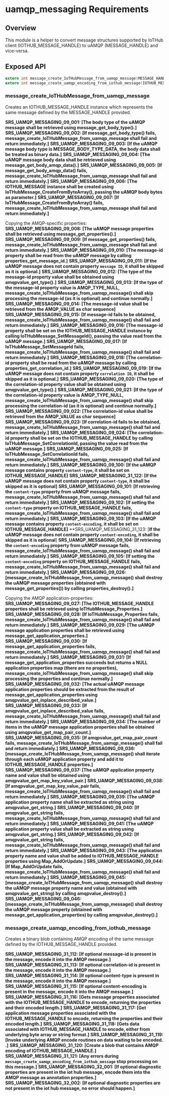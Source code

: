# uamqp_messaging Requirements


## Overview

This module is a helper to convert message structures supported by IoTHub client (IOTHUB_MESSAGE_HANDLE) to uAMQP (MESSAGE_HANDLE) and vice-versa. 

## Exposed API

```c
extern int message_create_IoTHubMessage_from_uamqp_message(MESSAGE_HANDLE uamqp_message, IOTHUB_MESSAGE_HANDLE* iothubclient_message);
extern int message_create_uamqp_encoding_from_iothub_message(IOTHUB_MESSAGE_HANDLE message_handle, BINARY_DATA* body_binary_data);
```


### message_create_IoTHubMessage_from_uamqp_message

Creates an IOTHUB_MESSAGE_HANDLE instance which represents the same message defined by the MESSAGE_HANDLE provided.

**SRS_UAMQP_MESSAGING_09_001: [**The body type of the uAMQP message shall be retrieved using message_get_body_type().**]**
**SRS_UAMQP_MESSAGING_09_002: [**If message_get_body_type() fails, message_create_IoTHubMessage_from_uamqp_message shall fail and return immediately.**]**
**SRS_UAMQP_MESSAGING_09_003: [**If the uAMQP message body type is MESSAGE_BODY_TYPE_DATA, the body data shall be treated as binary data.**]**
**SRS_UAMQP_MESSAGING_09_004: [**The uAMQP message body data shall be retrieved using message_get_body_amqp_data().**]**
**SRS_UAMQP_MESSAGING_09_005: [**If message_get_body_amqp_data() fails, message_create_IoTHubMessage_from_uamqp_message shall fail and return immediately.**]**
**SRS_UAMQP_MESSAGING_09_006: [**The IOTHUB_MESSAGE instance shall be created using IoTHubMessage_CreateFromByteArray(), passing the uAMQP body bytes as parameter.**]**
**SRS_UAMQP_MESSAGING_09_007: [**If IoTHubMessage_CreateFromByteArray() fails, message_create_IoTHubMessage_from_uamqp_message shall fail and return immediately.**]**

Copying the AMQP-specific properties:
**SRS_UAMQP_MESSAGING_09_008: [**The uAMQP message properties shall be retrieved using message_get_properties().**]**
**SRS_UAMQP_MESSAGING_09_009: [**If message_get_properties() fails, message_create_IoTHubMessage_from_uamqp_message shall fail and return immediately.**]**
**SRS_UAMQP_MESSAGING_09_010: [**The message-id property shall be read from the uAMQP message by calling properties_get_message_id.**]**
**SRS_UAMQP_MESSAGING_09_011: [**If the uAMQP message does not contain property `message ID`, it shall be skipped as it is optional.**]**
**SRS_UAMQP_MESSAGING_09_012: [**The type of the message-id property value shall be obtained using amqpvalue_get_type().**]**
**SRS_UAMQP_MESSAGING_09_013: [**If the type of the message-id property value is AMQP_TYPE_NULL, message_create_IoTHubMessage_from_uamqp_message() shall skip processing the message-id (as it is optional) and continue normally.**]**
**SRS_UAMQP_MESSAGING_09_014: [**The message-id value shall be retrieved from the AMQP_VALUE as char sequence**]**
**SRS_UAMQP_MESSAGING_09_015: [**If message-id fails to be obtained, message_create_IoTHubMessage_from_uamqp_message() shall fail and return immediately.**]**
**SRS_UAMQP_MESSAGING_09_016: [**The message-id property shall be set on the IOTHUB_MESSAGE_HANDLE instance by calling IoTHubMessage_SetMessageId(), passing the value read from the uAMQP message.**]**
**SRS_UAMQP_MESSAGING_09_017: [**If IoTHubMessage_SetMessageId fails, message_create_IoTHubMessage_from_uamqp_message() shall fail and return immediately.**]**
**SRS_UAMQP_MESSAGING_09_018: [**The correlation-id property shall be read from the uAMQP message by calling properties_get_correlation_id.**]**
**SRS_UAMQP_MESSAGING_09_019: [**If the uAMQP message does not contain property `correlation ID`, it shall be skipped as it is optional.**]**
**SRS_UAMQP_MESSAGING_09_020: [**The type of the correlation-id property value shall be obtained using amqpvalue_get_type().**]**
**SRS_UAMQP_MESSAGING_09_021: [**If the type of the correlation-id property value is AMQP_TYPE_NULL, message_create_IoTHubMessage_from_uamqp_message() shall skip processing the correlation-id (as it is optional) and continue normally.**]**
**SRS_UAMQP_MESSAGING_09_022: [**The correlation-id value shall be retrieved from the AMQP_VALUE as char sequence**]**
**SRS_UAMQP_MESSAGING_09_023: [**If correlation-id fails to be obtained, message_create_IoTHubMessage_from_uamqp_message() shall fail and return immediately.**]**
**SRS_UAMQP_MESSAGING_09_024: [**The correlation-id property shall be set on the IOTHUB_MESSAGE_HANDLE by calling IoTHubMessage_SetCorrelationId, passing the value read from the uAMQP message.**]**
**SRS_UAMQP_MESSAGING_09_025: [**If IoTHubMessage_SetCorrelationId fails, message_create_IoTHubMessage_from_uamqp_message() shall fail and return immediately.**]**
**SRS_UAMQP_MESSAGING_09_100: [**If the uAMQP message contains property `content-type`, it shall be set on IOTHUB_MESSAGE_HANDLE**]**
**SRS_UAMQP_MESSAGING_31_122: [**If the uAMQP message does not contain property `content-type`, it shall be skipped as it is optional**]**
**SRS_UAMQP_MESSAGING_09_101: [**If retrieving the `content-type` property from uAMQP message fails, message_create_IoTHubMessage_from_uamqp_message() shall fail and return immediately.**]**
**SRS_UAMQP_MESSAGING_09_102: [**If setting the `content-type` property on IOTHUB_MESSAGE_HANDLE fails, message_create_IoTHubMessage_from_uamqp_message() shall fail and return immediately.**]**
**SRS_UAMQP_MESSAGING_09_103: [**If the uAMQP message contains property `content-encoding`, it shall be set on IOTHUB_MESSAGE_HANDLE**]**
**SRS_UAMQP_MESSAGING_31_123: [**If the uAMQP message does not contain property `content-encoding`, it shall be skipped as it is optional**]
**SRS_UAMQP_MESSAGING_09_104: [**If retrieving the `content-encoding` property from uAMQP message fails, message_create_IoTHubMessage_from_uamqp_message() shall fail and return immediately.**]**
**SRS_UAMQP_MESSAGING_09_105: [**If setting the `content-encoding` property on IOTHUB_MESSAGE_HANDLE fails, message_create_IoTHubMessage_from_uamqp_message() shall fail and return immediately.**]**
**SRS_UAMQP_MESSAGING_09_026: [**message_create_IoTHubMessage_from_uamqp_message() shall destroy the uAMQP message properties (obtained with message_get_properties()) by calling properties_destroy().**]**


Copying the AMQP application-properties:
**SRS_UAMQP_MESSAGING_09_027: [**The IOTHUB_MESSAGE_HANDLE properties shall be retrieved using IoTHubMessage_Properties.**]**
**SRS_UAMQP_MESSAGING_09_028: [**If IoTHubMessage_Properties fails, message_create_IoTHubMessage_from_uamqp_message() shall fail and return immediately.**]**
**SRS_UAMQP_MESSAGING_09_029: [**The uAMQP message application properties shall be retrieved using message_get_application_properties.**]**
**SRS_UAMQP_MESSAGING_09_030: [**If message_get_application_properties fails, message_create_IoTHubMessage_from_uamqp_message() shall fail and return immediately.**]**
**SRS_UAMQP_MESSAGING_09_031: [**If message_get_application_properties succeeds but returns a NULL application properties map (there are no properties), message_create_IoTHubMessage_from_uamqp_message() shall skip processing the properties and continue normally.**]**
**SRS_UAMQP_MESSAGING_09_032: [**The actual uAMQP message application properties should be extracted from the result of message_get_application_properties using amqpvalue_get_inplace_described_value.**]**
**SRS_UAMQP_MESSAGING_09_033: [**If amqpvalue_get_inplace_described_value fails, message_create_IoTHubMessage_from_uamqp_message() shall fail and return immediately.**]**
**SRS_UAMQP_MESSAGING_09_034: [**The number of items in the uAMQP message application properties shall be obtained using amqpvalue_get_map_pair_count.**]**
**SRS_UAMQP_MESSAGING_09_035: [**If amqpvalue_get_map_pair_count fails, message_create_IoTHubMessage_from_uamqp_message() shall fail and return immediately.**]**
**SRS_UAMQP_MESSAGING_09_036: [**message_create_IoTHubMessage_from_uamqp_message() shall iterate through each uAMQP application property and add it to IOTHUB_MESSAGE_HANDLE properties.**]**
**SRS_UAMQP_MESSAGING_09_037: [**The uAMQP application property name and value shall be obtained using amqpvalue_get_map_key_value_pair.**]**
**SRS_UAMQP_MESSAGING_09_038: [**If amqpvalue_get_map_key_value_pair fails, message_create_IoTHubMessage_from_uamqp_message() shall fail and return immediately.**]**
**SRS_UAMQP_MESSAGING_09_039: [**The uAMQP application property name shall be extracted as string using amqpvalue_get_string.**]**
**SRS_UAMQP_MESSAGING_09_040: [**If amqpvalue_get_string fails, message_create_IoTHubMessage_from_uamqp_message() shall fail and return immediately.**]**
**SRS_UAMQP_MESSAGING_09_041: [**The uAMQP application property value shall be extracted as string using amqpvalue_get_string.**]**
**SRS_UAMQP_MESSAGING_09_042: [**If amqpvalue_get_string fails, message_create_IoTHubMessage_from_uamqp_message() shall fail and return immediately.**]**
**SRS_UAMQP_MESSAGING_09_043: [**The application property name and value shall be added to IOTHUB_MESSAGE_HANDLE properties using Map_AddOrUpdate.**]**
**SRS_UAMQP_MESSAGING_09_044: [**If Map_AddOrUpdate fails, message_create_IoTHubMessage_from_uamqp_message() shall fail and return immediately.**]**
**SRS_UAMQP_MESSAGING_09_045: [**message_create_IoTHubMessage_from_uamqp_message() shall destroy the uAMQP message property name and value (obtained with amqpvalue_get_string) by calling amqpvalue_destroy().**]**
**SRS_UAMQP_MESSAGING_09_046: [**message_create_IoTHubMessage_from_uamqp_message() shall destroy the uAMQP message property (obtained with message_get_application_properties) by calling amqpvalue_destroy().**]**


### message_create_uamqp_encoding_from_iothub_message

Creates a binary blob containing AMQP encoding of the same message defined by the IOTHUB_MESSAGE_HANDLE provided.

**SRS_UAMQP_MESSAGING_31_112: [**If optional message-id is present in the message, encode it into the AMQP message.**]**
**SRS_UAMQP_MESSAGING_31_113: [**If optional correlation-id is present in the message, encode it into the AMQP message.**]**
**SRS_UAMQP_MESSAGING_31_114: [**If optional content-type is present in the message, encode it into the AMQP message.**]**
**SRS_UAMQP_MESSAGING_31_115: [**If optional content-encoding is present in the message, encode it into the AMQP message.**]**
**SRS_UAMQP_MESSAGING_31_116: [**Gets message properties associated with the IOTHUB_MESSAGE_HANDLE to encode, returning the properties and their encoded length.**]**
**SRS_UAMQP_MESSAGING_31_117: [**Get application message properties associated with the IOTHUB_MESSAGE_HANDLE to encode, returning the properties and their encoded length.**]**
**SRS_UAMQP_MESSAGING_31_118: [**Gets data associated with IOTHUB_MESSAGE_HANDLE to encode, either from underlying byte array or string format.**]**
**SRS_UAMQP_MESSAGING_31_119: [**Invoke underlying AMQP encode routines on data waiting to be encoded.  .**]**
**SRS_UAMQP_MESSAGING_31_120: [**Create a blob that contains AMQP encoding of IOTHUB_MESSAGE_HANDLE.**]**
**SRS_UAMQP_MESSAGING_31_121: [**Any errors during `message_create_uamqp_encoding_from_iothub_message` stop processing on this message.**]**
**SRS_UAMQP_MESSAGING_32_001: [**If optional diagnostic properties are present in the iot hub message, encode them into the AMQP message as annotation properties.**]**
**SRS_UAMQP_MESSAGING_32_002: [**If optional diagnostic properties are not present in the iot hub message, no error should happen.**]**

